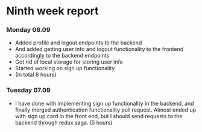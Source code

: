 # Ninth week report

### Monday 06.09

- Added profile and logout endpoints to the backend
- And added getting user info and logout functionality to the frontend accordingly to the backend endpoints
- Got rid of local storage for storing user info
- Started working on sign up functionality
- (In total 8 hours)

### Tuesday 07.09

- I have done with implementing sign up functionality in the backend, and finally merged authentication functionality
  pull request. Almost ended up with sign up card in the front end, but I should send requests to the backend through
  redux saga. (5 hours)
